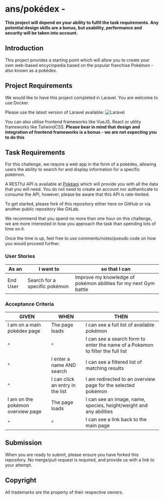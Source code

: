 # ans/pokédex - 

**This project will depend on your ability to fulfil the task 
requirements. Any potential design skills are a bonus, but usability, 
performance and security will be taken into account.**


## Introduction
This project provides a starting point which will allow you to create your own 
web-based encyclopedia based on the popular franchise Pokémon - also known as 
a pokédex.


## Project Requirements

We would like to have this project completed in Laravel. You are welcome to use Docker.

Please use the latest version of Laravel available: ![Laravel](https://img.shields.io/packagist/v/laravel/framework)

You can also utilise frontend frameworks like VueJS, React or utility frameworks like TailwindCSS. **Please bear in mind that design and integration of frontend frameworks is a bonus - we are not expecting you to do this**

## Task Requirements

For this challenge, we require a web app in the form of a pokédex, allowing users
the ability to search for and display information for a specific pokémon.

A RESTful API is available at [Pokéapi](https://pokeapi.co/) which will 
provide you with all the data that you will need. You do not need to create 
an account nor authenticate to consume the API, however, please 
be aware that this API is rate-limited.
 
To get started, please fork of this repository either here on GitHub or via another public repository like GitLab.

We recommend that you spend no more than one hour on this challenge,
we are more interested in how you approach the task than spending lots of time on it.

Once the time is up, feel free to use comments/notes/pseudo code on how you would proceed further.

### User Stories

| As an <type of user> | I want to <perform some task> | so that I can <achieve some goal> |
|---|---|---|
| End User | Search for a specific pokémon  | Improve my knowledge of pokémon abilities for my next Gym battle |


### Acceptance Criteria

| GIVEN | WHEN | THEN |
|---|---|---|
| I am on a main pokédex page | The page loads | I can see a full list of available pokémon |
| ^ | ^ | I can see a search form to enter the name of a Pokemon to filter the full list |
| ^ | I enter a name AND search | I can see a filtered list of matching results |
| ^ | I can click an entry in the list | I am redirected to an overview page for the selected pokémon |
| I am on the pokémon overview page | The page loads | I can see an image, name, species, height/weight and any abilities |
| ^ | ^ | I can see a link back to the main page |

 
## Submission
When you are ready to submit, please ensure you have forked this repository. No merge/pull request is required,
and provide us with a link to your attempt.

## Copyright
All trademarks are the property of their respective owners.
